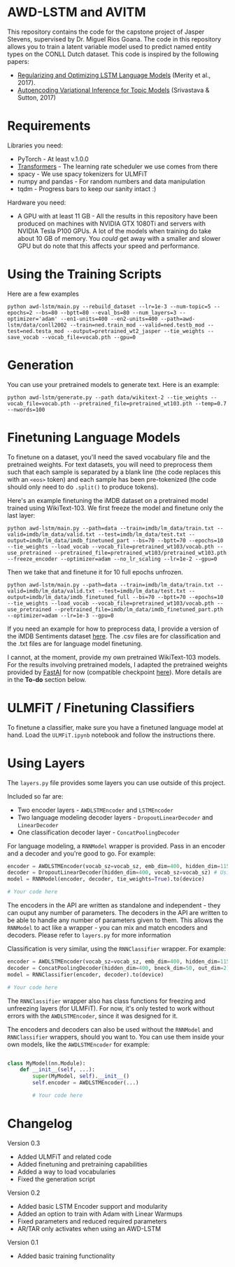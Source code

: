# AWD-LSTM and AVITM

This repository contains the code for the capstone project of Jasper Stevens, supervised by Dr. Miguel Rios Goana. 
The code in this repository allows you to train a latent variable model used to predict named entity types on the CONLL Dutch dataset.
This code is inspired by the following papers:
* [Regularizing and Optimizing LSTM Language Models](https://arxiv.org/abs/1708.02182) (Merity et al., 2017).
* [Autoencoding Variational Inference for Topic Models](https://arxiv.org/pdf/1703.01488) (Srivastava & Sutton, 2017) 

# Requirements
Libraries you need:
* PyTorch - At least v.1.0.0
* [Transformers](https://github.com/huggingface/transformers) - The learning rate scheduler we use comes from there
* spacy - We use spacy tokenizers for ULMFiT
* numpy and pandas - For random numbers and data manipulation
* tqdm - Progress bars to keep our sanity intact :)

Hardware you need:
* A GPU with at least 11 GB - All the results in this repository have been produced on machines with NVIDIA GTX 1080Ti and servers with NVIDIA Tesla P100 GPUs. A lot of the models when training do take about 10 GB of memory. You *could* get away with a smaller and slower GPU but do note that this affects your speed and performance.

# Using the Training Scripts
Here are a few examples 

``` 
python awd-lstm/main.py --rebuild_dataset --lr=1e-3 --num-topic=5 --epochs=2 --bs=80 --bptt=80 --eval_bs=80 --num_layers=3 --optimizer='adam' --en1-units=400 --en2-units=400 --path=awd-lstm/data/conll2002 --train=ned.train_mod --valid=ned.testb_mod --test=ned.testa_mod --output=pretrained_wt2_jasper --tie_weights --save_vocab --vocab_file=vocab.pth --gpu=0
```

# Generation
You can use your pretrained models to generate text. Here is an example:
```
python awd-lstm/generate.py --path data/wikitext-2 --tie_weights --vocab_file=vocab.pth --pretrained_file=pretrained_wt103.pth --temp=0.7 --nwords=100
```

# Finetuning Language Models
To finetune on a dataset, you'll need the saved vocabulary file and the pretrained weights. For text datasets, you will need to preprocess them such that each sample is separated by a blank line (the code replaces this with an ```<eos>``` token) and each sample has been pre-tokenized (the code should only need to do ```.split()``` to produce tokens). 

Here's an example finetuning the iMDB dataset on a pretrained model trained using WikiText-103. We first freeze the model and finetune only the last layer:

```
python awd-lstm/main.py --path=data --train=imdb/lm_data/train.txt --valid=imdb/lm_data/valid.txt --test=imdb/lm_data/test.txt --output=imdb/lm_data/imdb_finetuned_part --bs=70 --bptt=70 --epochs=10 --tie_weights --load_vocab --vocab_file=pretrained_wt103/vocab.pth --use_pretrained --pretrained_file=pretrained_wt103/pretrained_wt103.pth --freeze_encoder --optimizer=adam --no_lr_scaling --lr=1e-2 --gpu=0
```

Then we take that and finetune it for 10 full epochs unfrozen.

```
python awd-lstm/main.py --path=data --train=imdb/lm_data/train.txt --valid=imdb/lm_data/valid.txt --test=imdb/lm_data/test.txt --output=imdb/lm_data/imdb_finetuned_full --bs=70 --bptt=70 --epochs=10 --tie_weights --load_vocab --vocab_file=pretrained_wt103/vocab.pth --use_pretrained --pretrained_file=imdb/lm_data/imdb_finetuned_part.pth --optimizer=adam --lr=1e-3 --gpu=0
```

If you need an example for how to preprocess data, I provide a version of the iMDB Sentiments dataset [here](https://www.kaggle.com/jcblaise/imdb-sentiments). The .csv files are for classification and the .txt files are for language model finetuning.

I cannot, at the moment, provide my own pretrained WikiText-103 models. For the results involving pretrained models, I adapted the pretrained weights provided by [FastAI](https://www.fast.ai/) for now (compatible checkpoint [here](https://storage.googleapis.com/blaisecruz/ulmfit/pretrained_wt103.zip)). More details are in the **To-do** section below.

# ULMFiT / Finetuning Classifiers
To finetune a classifier, make sure you have a finetuned language model at hand. Load the ```ULMFiT.ipynb``` notebook and follow the instructions there.

# Using Layers
The ```layers.py``` file provides some layers you can use outside of this project.

Included so far are:
* Two encoder layers - ```AWDLSTMEncoder``` and ```LSTMEncoder```
* Two language modeling decoder layers - ```DropoutLinearDecoder``` and ```LinearDecoder```
* One classification decoder layer - ```ConcatPoolingDecoder```

For language modeling, a ```RNNModel``` wrapper is provided. Pass in an encoder and a decoder and you're good to go. For example:

```python
encoder = AWDLSTMEncoder(vocab_sz=vocab_sz, emb_dim=400, hidden_dim=1152, num_layers=3, tie_weights=True)
decoder = DropoutLinearDecoder(hidden_dim=400, vocab_sz=vocab_sz) # Using 400 since we're tying weights
model = RNNModel(encoder, decoder, tie_weights=True).to(device)

# Your code here
```

The encoders in the API are written as standalone and independent - they can ouput any number of parameters. The decoders in the API are written to be able to handle any number of parameters given to them. This allows the ```RNNModel``` to act like a wrapper - you can mix and match encoders and decoders. Please refer to ```layers.py``` for more information

Classification is very similar, using the ```RNNClassifier``` wrapper. For example:

```python
encoder = AWDLSTMEncoder(vocab_sz=vocab_sz, emb_dim=400, hidden_dim=1152, num_layers=3)
decoder = ConcatPoolingDecoder(hidden_dim=400, bneck_dim=50, out_dim=2)
model = RNNClassifier(encoder, decoder).to(device)

# Your code here
```

The ```RNNClassifier``` wrapper also has class functions for freezing and unfreezing layers (for ULMFiT). For now, it's only tested to work without errors with the ```AWDLSTMEncoder```, since it was designed for it.

The encoders and decoders can also be used without the ```RNNModel``` and ```RNNClassifier``` wrappers, should you want to. You can use them inside your own models, like the ```AWDLSTMEncoder``` for example:

```python

class MyModel(nn.Module):
    def __init__(self, ...):
        super(MyModel, self).__init__()
        self.encoder = AWDLSTMEncoder(...)

        # Your code here

```

# Changelog
Version 0.3
* Added ULMFiT and related code
* Added finetuning and pretraining capabilities
* Added a way to load vocabularies
* Fixed the generation script

Version 0.2
* Added basic LSTM Encoder support and modularity
* Added an option to train with Adam with Linear Warmups
* Fixed parameters and reduced required parameters
* AR/TAR only activates when using an AWD-LSTM

Version 0.1
* Added basic training functionality
